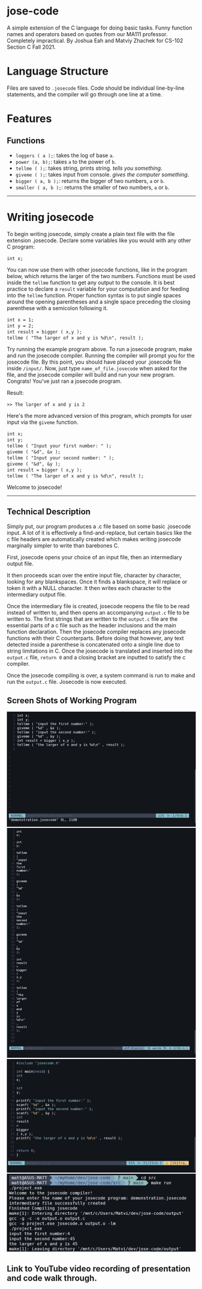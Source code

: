 # jose-code
A simple extension of the C language for doing basic tasks. Funny function names and operators based on quotes from our MA111 professor. Completely impractical. By Joshua Eah and Matviy Zhachek for CS-102 Section C Fall 2021.

# Language Structure
Files are saved to `.josecode` files. Code should be individual line-by-line statements, and the compiler will go through one line at a time.

# Features
## Functions
* `loggers ( a );`: takes the log of base `a`.
* `power (a, b);`: takes `a` to the power of `b`.
* `tellme ( );`: takes string, prints string. *tells you something.*
* `giveme ( );`: takes input from console. *gives the computer something*.
* `bigger ( a, b );`: returns the bigger of two numbers, `a` or `b`.
* `smaller ( a, b );`: returns the smaller of two numbers, `a` or `b`. 

___

# Writing josecode
To begin writing josecode, simply create a plain text file with the file extension .josecode. Declare some variables like you would with any other C program:
```
int x;
```
You can now use them with other josecode functions, like in the program below, which returns the larger of the two numbers. Functions must be used inside the `tellme` function to get any output to the console. It is best practice to declare a `result` variable for your computation and for feeding into the `tellme` function. Proper function syntax is to put single spaces around the opening parentheses and a single space preceding the closing parenthese with a semicolon following it.
```
int x = 1;
int y = 2;
int result = bigger ( x,y );
tellme ( "The larger of x and y is %d\n", result );
```
Try running the example program above. To run a josecode program, make and run the josecode compiler. Running the compiler will prompt you for the josecode file. By this point, you should have placed your .josecode file inside `/input/`. Now, just type `name_of_file.josecode` when asked for the file, and the josecode compiler will build and run your new program. Congrats! You've just ran a josecode program.

Result:
```
>> The larger of x and y is 2
```
Here's the more advanced version of this program, which prompts for user input via the `giveme` function. 
```
int x;
int y;
tellme ( "Input your first number: " );
giveme ( "&d", &x );
tellme ( "Input your second number: " );
giveme ( "&d", &y );
int result = bigger ( x,y );
tellme ( "The larger of x and y is %d\n", result );
```
Welcome to josecode!
___

## Technical Description

Simply put, our program produces a .c file based on some basic .josecode input. A lot of it is effectively a find-and-replace, but certain basics like the c file headers are automatically created which makes writing josecode marginally simpler to write than barebones C.

First, josecode opens your choice of an input file, then an intermediary output file. 

It then proceeds scan over the entire input file, character by character, looking for any blankspaces.
Once it finds a blankspace, it will replace or token it with a NULL character. It then writes each character to the intermediary output file.

Once the intermediary file is created, josecode reopens the file to be read instead of written to, and then opens an accompanying `output.c` file to be written to. The first strings that are written to the `output.c` file are the essential parts of a c file such as the header inclusions and the main function declaration.
Then the josecode compiler replaces any josecode functions with their C counterparts. 
Before doing that however, any text detected inside a parenthese is concatenated onto a single line due to string limitations in C.
Once the josecode is translated and inserted into the `output.c` file, `return 0` and a closing bracket are inputted to satisfy the c compiler.

Once the josecode compiling is over, a system command is run to make and run the `output.c` file.
Josecode is now executed.

## Screen Shots of Working Program

![josecode input](https://github.com/SnoWFLakE0s/jose-code/blob/main/images/demonstration%20input.PNG?raw=true)
![josecode intermediary](https://github.com/SnoWFLakE0s/jose-code/blob/main/images/output%20txt.PNG?raw=true)
![josecode output](https://github.com/SnoWFLakE0s/jose-code/blob/main/images/output%20c.PNG?raw=true)
![josecode running](https://github.com/SnoWFLakE0s/jose-code/blob/main/images/make%20run.PNG?raw=true)

## Link to YouTube video recording of presentation and code walk through.


